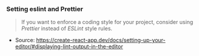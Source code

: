 ### Setting eslint and Prettier

> If you want to enforce a coding style for your project, consider using *Prettier* instead of *ESLint* style rules.

- Source: https://create-react-app.dev/docs/setting-up-your-editor/#displaying-lint-output-in-the-editor
